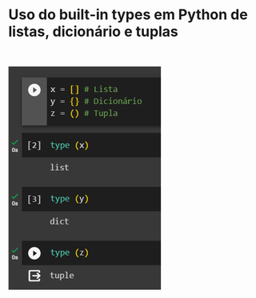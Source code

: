 # Uso do built-in types em Python de listas, dicionário e tuplas
<br><br>
<img src="https://github.com/leostella97/built-in_types/blob/main/img/source.png?raw=true">